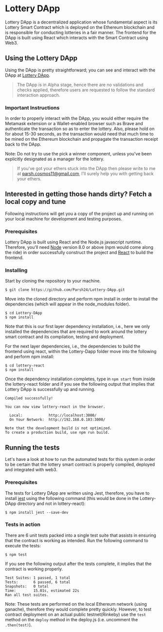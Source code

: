 # Lottery DApp

Lottery DApp is a decentralized application whose fundamental aspect is its Lottery Smart Contract which is deployed on the Ethereum blockchain and is responsible for conducting lotteries in a fair manner. The frontend for the DApp is built using React which interacts with the Smart Contract using Web3.

## Using the Lottery DApp 

Using the DApp is pretty straightforward; you can see and interact with the DApp at [Lottery DApp](https://lottery-dapp.herokuapp.com/).

> The DApp is in Alpha stage, hence there are no validations and checks applied, therefore users are requested to follow the standard interaction approach.

### Important Instructions

In order to properly interact with the DApp, you would either require the Metamask extension or a Wallet-enabled browser such as Brave and authenticate the transaction so as to enter the lottery. Also, please hold on for about 15-30 seconds, as the transaction would need that much time to be mined on the Ethereum blockchain and propagate the transaction receipt back to the DApp.


Note: Do not try to use the pick a winner component, unless you've been explicitly designated as a manager for the lottery. 

> If you've got your ethers stuck into the DApp then please write to me at parsh.cosmos11@gmail.com, I'll surely help you with getting back your ethers.

## Interested in getting those hands dirty? Fetch a local copy and tune

Following instructions will get you a copy of the project up and running on your local machine for development and testing purposes. 

### Prerequisites

Lottery DApp is built using React and the Node.js javascript runtime. Therefore, you'll need [Node](https://nodejs.org/en/) version 8.0 or above (npm would come along the ride) in order successfully construct the project and [React](https://reactjs.org/) to build the frontend.  


### Installing

Start by cloning the repository to your machine.

```
$ git clone https://github.com/Parsh24/Lottery-DApp.git
```

Move into the cloned directory and perform npm install in order to install the dependencies (which will appear in the node_modules folder).

```
$ cd Lottery-DApp
$ npm install
```

Note that this is our first layer dependency installation, i.e., here we only installed the dependencies that are required to work around the lottery smart contract and its compilation, testing and deployment.

For the next layer dependencies, i.e., the dependencies to build the frontend using react, within the Lottery-Dapp folder move into the following and perform npm install:

```
$ cd lottery-react
$ npm install
```

Once the dependency installation completes, type in `npm start` from inside the lottery-react folder and if you see the following output that implies that Lottery DApp is successfully up and running.

```
Compiled successfully!

You can now view lottery-react in the browser.

  Local:            http://localhost:3000/
  On Your Network:  http://192.168.0.103:3000/

Note that the development build is not optimized.
To create a production build, use npm run build.

```

## Running the tests

Let's have a look at how to run the automated tests for this system in order to be certain that the lottery smart contract is properly compiled, deployed and integrated with web3.

### Prerequisites

The tests for Lottery DApp are written using Jest, therefore, you have to install [jest](https://www.npmjs.com/package/jest) using the following command (this would be done in the Lottery-DApp directory and not in lottery-react): 

```
$ npm install jest --save-dev
```

### Tests in action

There are 6 unit tests packed into a single test suite that assists in ensuring that the contract is working as intended. Run the following command to execute the tests:

```
$ npm test
```

If you see the following output after the tests complete, it implies that the contract is working properly.

```
Test Suites: 1 passed, 1 total
Tests:       6 passed, 6 total
Snapshots:   0 total
Time:        15.01s, estimated 22s
Ran all test suites.
```

Note: These tests are performed on the local Ethereum network (using ganache), therefore they would complete pretty quickly. However, to test contract deployment on an actual public testnet(Rinkeby) use the `test` method on the `deploy` method in the deploy.js (i.e. uncomment the `.then(test)`).   